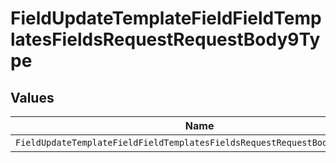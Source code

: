 # FieldUpdateTemplateFieldFieldTemplatesFieldsRequestRequestBody9Type


## Values

| Name                                                                       | Value                                                                      |
| -------------------------------------------------------------------------- | -------------------------------------------------------------------------- |
| `FieldUpdateTemplateFieldFieldTemplatesFieldsRequestRequestBody9TypeRadio` | RADIO                                                                      |
